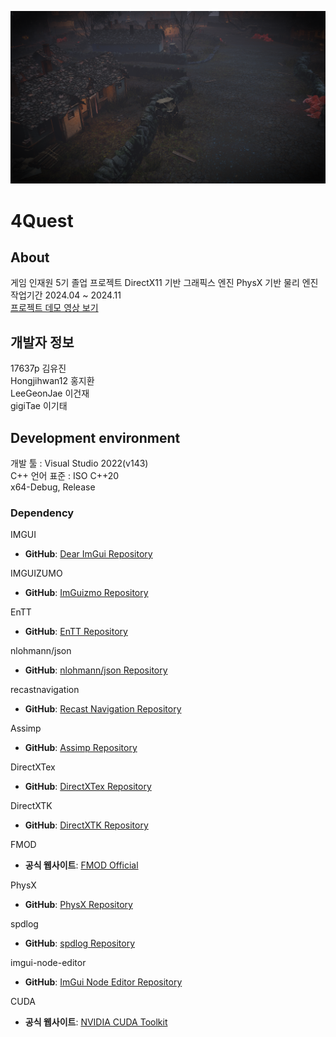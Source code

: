 ![Image.png](https://github.com/17637p/FourQuest/blob/main/image.png)

# 4Quest

## About
게임 인재원 5기 졸업 프로젝트 
DirectX11 기반 그래픽스 엔진
PhysX 기반 물리 엔진
작업기간 2024.04 ~ 2024.11  
[프로젝트 데모 영상 보기](https://www.youtube.com/watch?v=hw_awWcK_EQ&t=503s)


## 개발자 정보 
17637p 김유진  
Hongjihwan12 홍지환  
LeeGeonJae 이건재  
gigiTae 이기태

## Development environment  
개발 툴 : Visual Studio 2022(v143)  
C++ 언어 표준 : ISO C++20  
x64-Debug, Release

### Dependency  
IMGUI
- **GitHub**: [Dear ImGui Repository](https://github.com/ocornut/imgui)

IMGUIZUMO
- **GitHub**: [ImGuizmo Repository](https://github.com/CedricGuillemet/ImGuizmo)

EnTT
- **GitHub**: [EnTT Repository](https://github.com/skypjack/entt)

nlohmann/json
- **GitHub**: [nlohmann/json Repository](https://github.com/nlohmann/json)

recastnavigation
- **GitHub**: [Recast Navigation Repository](https://github.com/recastnavigation/recastnavigation)

Assimp
- **GitHub**: [Assimp Repository](https://github.com/assimp/assimp)

DirectXTex
- **GitHub**: [DirectXTex Repository](https://github.com/microsoft/DirectXTex)

DirectXTK
- **GitHub**: [DirectXTK Repository](https://github.com/microsoft/DirectXTK)

FMOD
- **공식 웹사이트**: [FMOD Official](https://www.fmod.com/)

 PhysX
- **GitHub**: [PhysX Repository](https://github.com/NVIDIA-Omniverse/PhysX)

spdlog
- **GitHub**: [spdlog Repository](https://github.com/gabime/spdlog)

imgui-node-editor
- **GitHub**: [ImGui Node Editor Repository](https://github.com/thedmd/imgui-node-editor)

CUDA
- **공식 웹사이트**: [NVIDIA CUDA Toolkit](https://developer.nvidia.com/cuda-downloads)



